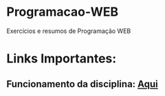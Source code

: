 # Programacao-WEB
Exercícios e resumos de Programação WEB

# Links Importantes:

## Funcionamento da disciplina: [Aqui](https://github.com/Daniel-Albino/Programacao-WEB/blob/master/Funcionamento%20da%20disciplina.md)
